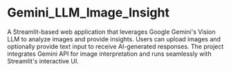 # Gemini_LLM_Image_Insight
A Streamlit-based web application that leverages Google Gemini's Vision LLM to analyze images and provide insights. Users can upload images and optionally provide text input to receive AI-generated responses. The project integrates Gemini API for image interpretation and runs seamlessly with Streamlit's interactive UI.
